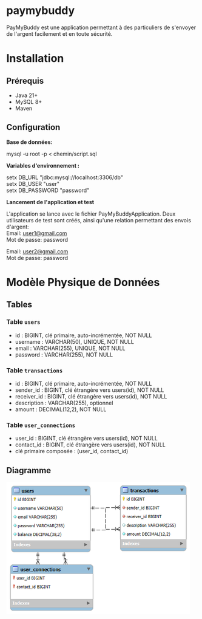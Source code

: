 # paymybuddy

PayMyBuddy est une application permettant à des particuliers de s'envoyer de l'argent facilement et en toute sécurité.

# Installation

## Prérequis

- Java 21+
- MySQL 8+
- Maven

## Configuration

**Base de données:**

mysql -u root -p < chemin/script.sql

**Variables d'environnement :**

setx DB_URL "jdbc:mysql://localhost:3306/db"  
setx DB_USER "user"  
setx DB_PASSWORD "password"

**Lancement de l'application et test**

L'application se lance avec le fichier PayMyBuddyApplication. Deux utilisateurs de test sont créés, ainsi qu'une relation permettant des envois d'argent:  
Email: user1@gmail.com  
Mot de passe: password  

Email: user2@gmail.com  
Mot de passe: password  

# Modèle Physique de Données

## Tables

### Table `users`
- id : BIGINT, clé primaire, auto-incrémentée, NOT NULL
- username : VARCHAR(50), UNIQUE, NOT NULL
- email : VARCHAR(255), UNIQUE, NOT NULL
- password : VARCHAR(255), NOT NULL

### Table `transactions`
- id : BIGINT, clé primaire, auto-incrémentée, NOT NULL
- sender_id : BIGINT, clé étrangère vers users(id), NOT NULL
- receiver_id : BIGINT, clé étrangère vers users(id), NOT NULL
- description : VARCHAR(255), optionnel
- amount : DECIMAL(12,2), NOT NULL

### Table `user_connections`
- user_id : BIGINT, clé étrangère vers users(id), NOT NULL
- contact_id : BIGINT, clé étrangère vers users(id), NOT NULL
- clé primaire composée : (user_id, contact_id)

## Diagramme

![Modèle Physique de Données](docs/mpd.png)
